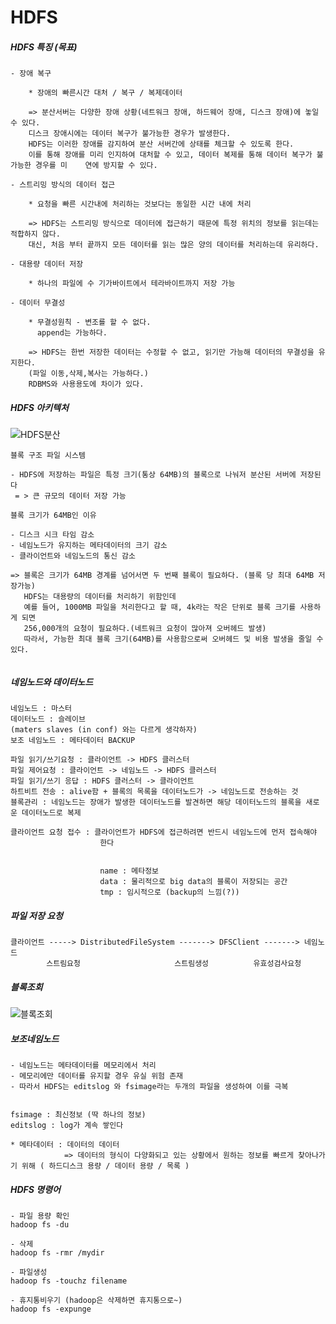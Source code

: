 # HDFS

##### HDFS 특징 (목표)

```
- 장애 복구

	* 장애의 빠른시간 대처 / 복구 / 복제데이터
	
	=> 분산서버는 다양한 장애 상황(네트워크 장애, 하드웨어 장애, 디스크 장애)에 놓일 수 있다. 
	디스크 장애시에는 데이터 복구가 불가능한 경우가 발생한다.
	HDFS는 이러한 장애를 감지하여 분산 서버간에 상태를 체크할 수 있도록 한다.
	이를 통해 장애를 미리 인지하여 대처할 수 있고, 데이터 복제를 통해 데이터 복구가 불가능한 경우를 미	 연에 방지할 수 있다.
	
- 스트리밍 방식의 데이터 접근

	* 요청을 빠른 시간내에 처리하는 것보다는 동일한 시간 내에 처리
	
	=> HDFS는 스트리밍 방식으로 데이터에 접근하기 때문에 특정 위치의 정보를 읽는데는 적합하지 않다.
	대신, 처음 부터 끝까지 모든 데이터를 읽는 많은 양의 데이터를 처리하는데 유리하다.

- 대용량 데이터 저장

	* 하나의 파일에 수 기가바이트에서 테라바이트까지 저장 가능

- 데이터 무결성

	* 무결성원칙 - 변조를 할 수 없다. 
	  append는 가능하다.
	
	=> HDFS는 한번 저장한 데이터는 수정할 수 없고, 읽기만 가능해 데이터의 무결성을 유지한다.
	(파일 이동,삭제,복사는 가능하다.)
	RDBMS와 사용용도에 차이가 있다.
```



##### HDFS 아키텍처



![HDFS분산](https://user-images.githubusercontent.com/49560745/62588872-4928e200-b902-11e9-8363-5ae0db5a009c.PNG)

```
블록 구조 파일 시스템

- HDFS에 저장하는 파일은 특정 크기(통상 64MB)의 블록으로 나눠저 분산된 서버에 저장된다
 = > 큰 규모의 데이터 저장 가능
 
블록 크기가 64MB인 이유

- 디스크 시크 타임 감소
- 네임노드가 유지하는 메타데이터의 크기 감소
- 클라이언트와 네임노드의 통신 감소

=> 블록은 크기가 64MB 경계를 넘어서면 두 번째 블록이 필요하다. (블록 당 최대 64MB 저장가능)
   HDFS는 대용량의 데이터를 처리하기 위함인데 
   예를 들어, 1000MB 파일을 처리한다고 할 때, 4k라는 작은 단위로 블록 크기를 사용하게 되면
   256,000개의 요청이 필요하다.(네트워크 요청이 많아져 오버헤드 발생)
   따라서, 가능한 최대 블록 크기(64MB)를 사용함으로써 오버헤드 및 비용 발생을 줄일 수 있다.
   
```

##### 네임노드와 데이터노드

```
네임노드 : 마스터
데이터노드 : 슬레이브
(maters slaves (in conf) 와는 다르게 생각하자)
보조 네임노드 : 메타데이터 BACKUP

파일 읽기/쓰기요청 : 클라이언트 -> HDFS 클러스터
파일 제어요청 : 클라이언트 -> 네임노드 -> HDFS 클러스터
파일 읽기/쓰기 응답 : HDFS 클러스터 -> 클라이언트
하트비트 전송 : alive함 + 블록의 목록을 데이터노드가 -> 네임노드로 전송하는 것
블록관리 : 네임노드는 장애가 발생한 데이터노드를 발견하면 해당 데이터노드의 블록을 새로운 데이터노드로 복제

클라이언트 요청 접수 : 클라이언트가 HDFS에 접근하려면 반드시 네임노드에 먼저 접속해야 
					한다 
					
					
					name : 메타정보
					data : 물리적으로 big data의 블록이 저장되는 공간
					tmp : 임시적으로 (backup의 느낌(?))
```



##### 파일 저장 요청

```
클라이언트 -----> DistributedFileSystem -------> DFSClient -------> 네임노드
		스트림요청                     스트림생성          유효성검사요청
```



##### 블록조회

![블록조회](https://user-images.githubusercontent.com/49560745/62590143-6364bf00-b906-11e9-9ac6-44429387ac42.PNG)



##### 보조네임노드

```
- 네임노드는 메타데이터를 메모리에서 처리
- 메모리에만 데이터를 유지할 경우 유실 위험 존재
- 따라서 HDFS는 editslog 와 fsimage라는 두개의 파일을 생성하여 이를 극복


fsimage : 최신정보 (딱 하나의 정보)
editslog : log가 계속 쌓인다

* 메타데이터 : 데이터의 데이터
			=> 데이터의 형식이 다양화되고 있는 상황에서 원하는 정보를 빠르게 찾아나가기 위해 ( 하드디스크 용량 / 데이터 용량 / 목록 )
```



##### HDFS 명령어

```
- 파일 용량 확인
hadoop fs -du

- 삭제
hadoop fs -rmr /mydir

- 파일생성
hadoop fs -touchz filename

- 휴지통비우기 (hadoop은 삭제하면 휴지통으로~)
hadoop fs -expunge

```





